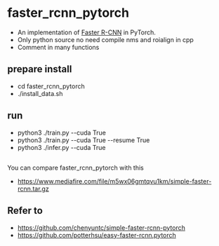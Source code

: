 # faster_rcnn_pytorch
- An implementation of [Faster R-CNN](https://arxiv.org/pdf/1506.01497.pdf) in PyTorch.
- Only python source no need compile nms and roialign in cpp
- Comment in many functions

## prepare install
- cd faster_rcnn_pytorch
- ./install_data.sh

## run
- python3 ./train.py --cuda True
- python3 ./train.py --cuda True --resume True
- python3 ./infer.py --cuda True

##
You can compare faster_rcnn_pytorch with this
- https://www.mediafire.com/file/m5wx06gmtqvu1km/simple-faster-rcnn.tar.gz

## Refer to
- https://github.com/chenyuntc/simple-faster-rcnn-pytorch
- https://github.com/potterhsu/easy-faster-rcnn.pytorch
